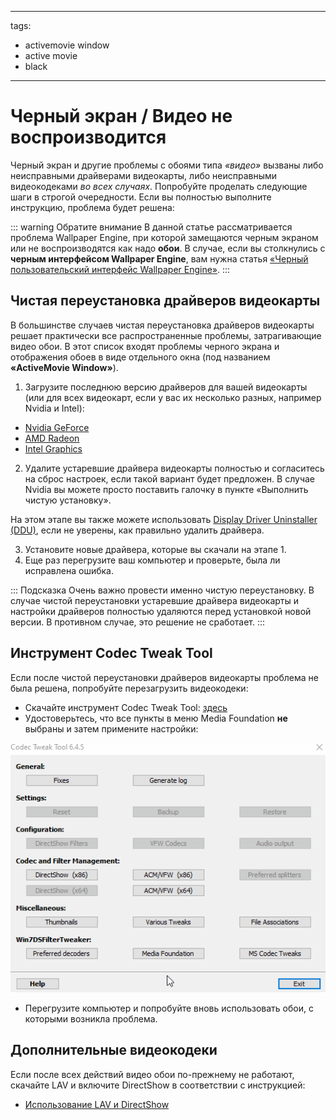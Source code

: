 - - -
tags:
  - activemovie window
  - active movie
  - black
- - -


# Черный экран / Видео не воспроизводится

Черный экран и другие проблемы с обоями типа *«видео»* вызваны либо неисправными драйверами видеокарты, либо неисправными видеокодеками *во всех случаях*. Попробуйте проделать следующие шаги в строгой очередности. Если вы полностью выполните инструкцию, проблема будет решена:

::: warning
Обратите внимание В данной статье рассматривается проблема Wallpaper Engine, при которой замещаются черным экраном или не воспроизводятся как надо **обои**. В случае, если вы столкнулись с **черным интерфейсом Wallpaper Engine**, вам нужна статья [«Черный пользовательский интерфейс Wallpaper Engine»](/interface/broken.html#wallpaper-engine-interface-is-black).
:::

## Чистая переустановка драйверов видеокарты

В большинстве случаев чистая переустановка драйверов видеокарты решает практически все распространенные проблемы, затрагивающие видео обои. В этот список входят проблемы черного экрана и отображения обоев в виде отдельного окна (под названием **«ActiveMovie Window»**).

1. Загрузите последнюю версию драйверов для вашей видеокарты (или для всех видеокарт, если у вас их несколько разных, например Nvidia и Intel):

* [Nvidia GeForce](https://www.nvidia.com/Download/index.aspx)
* [AMD Radeon](https://www.amd.com/support)
* [Intel Graphics](https://downloadcenter.intel.com/product/80939/Graphics-Drivers)

2. Удалите устаревшие драйвера видеокарты полностью и согласитесь на сброс настроек, если такой вариант будет предложен. В случае Nvidia вы можете просто поставить галочку в пункте «Выполнить чистую установку».

На этом этапе вы также можете использовать [Display Driver Uninstaller (DDU)](https://www.guru3d.com/files-details/display-driver-uninstaller-download.html), если не уверены, как правильно удалить драйвера.

3. Установите новые драйвера, которые вы скачали на этапе 1.
4. Еще раз перегрузите ваш компьютер и проверьте, была ли исправлена ошибка.

::: Подсказка Очень важно провести именно чистую переустановку. В случае чистой переустановки устаревшие драйвера видеокарты и настройки драйверов полностью удаляются перед установкой новой версии. В противном случае, это решение не сработает.
:::

## Инструмент Codec Tweak Tool

Если после чистой переустановки драйверов видеокарты проблема не была решена, попробуйте перезагрузить видеокодеки:

* Скачайте инструмент Codec Tweak Tool: [здесь](https://www.codecguide.com/download_other.htm)
* Удостоверьтесь, что все пункты в меню Media Foundation **не** выбраны и затем примените настройки:

![Снимите галочки со всех пунктов в меню Media Foundation](./codectweak.gif)

* Перегрузите компьютер и попробуйте вновь использовать обои, с которыми возникла проблема.

## Дополнительные видеокодеки

Если после всех действий видео обои по-прежнему не работают, скачайте LAV и включите DirectShow в соответствии с инструкцией:

* [Использование LAV и DirectShow](/videos/lav.html)